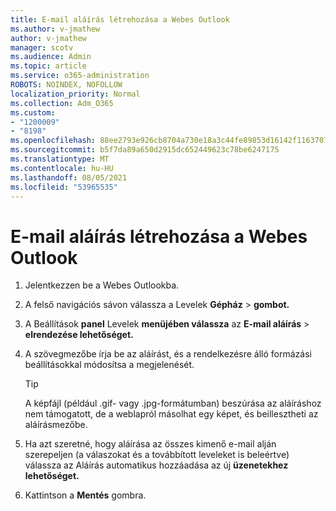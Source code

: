 ```yaml
---
title: E-mail aláírás létrehozása a Webes Outlook
ms.author: v-jmathew
author: v-jmathew
manager: scotv
ms.audience: Admin
ms.topic: article
ms.service: o365-administration
ROBOTS: NOINDEX, NOFOLLOW
localization_priority: Normal
ms.collection: Adm_O365
ms.custom:
- "1200009"
- "8198"
ms.openlocfilehash: 88ee2793e926cb8704a730e18a3c44fe89853d16142f1163707149d8b01be5d9
ms.sourcegitcommit: b5f7da89a650d2915dc652449623c78be6247175
ms.translationtype: MT
ms.contentlocale: hu-HU
ms.lasthandoff: 08/05/2021
ms.locfileid: "53965535"
---
```

# <a name="create-email-signature-in-outlook-on-the-web"></a>E-mail aláírás létrehozása a Webes Outlook

1. Jelentkezzen be a Webes Outlookba.
2. A felső navigációs sávon válassza a Levelek **Gépház**  >  **gombot.**
3. A Beállítások **panel** Levelek **menüjében válassza** az **E-mail aláírás**  >  **elrendezése lehetőséget.**
4. A szövegmezőbe írja be az aláírást, és a rendelkezésre álló formázási beállításokkal módosítsa a megjelenését.

    > [!TIP]
    > A képfájl (például .gif- vagy .jpg-formátumban) beszúrása az aláíráshoz nem támogatott, de a weblapról másolhat egy képet, és beillesztheti az aláírásmezőbe.

5. Ha azt szeretné, hogy aláírása az összes kimenő e-mail alján szerepeljen (a válaszokat és a továbbított leveleket is beleértve) válassza az Aláírás automatikus hozzáadása az új **üzenetekhez lehetőséget.**
6. Kattintson a **Mentés** gombra.
